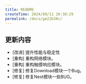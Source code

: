 ```yaml
---
title: README
createTime: 2024/09/11 10:38:29
permalink: /docs/ge22b38c/
---
```

## 更新内容

* [改进] 提升性能与稳定性
* [重构] 重构网络模块。
* [重构] 重构触摸响应模块。
* [修复] 修复Download模块一个Bug。
* [修复] 修复Nest模块一些BUG。